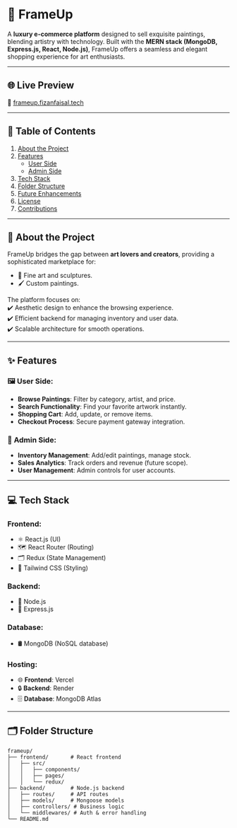 # 🎨 **FrameUp**

A **luxury e-commerce platform** designed to sell exquisite paintings, blending artistry with technology. Built with the **MERN stack (MongoDB, Express.js, React, Node.js)**, FrameUp offers a seamless and elegant shopping experience for art enthusiasts.

---

## 🌐 **Live Preview**  
🔗 [frameup.fizanfaisal.tech](https://frameup.fizanfaisal.tech)  

---

## 📖 **Table of Contents**  
1. [About the Project](#about-the-project)  
2. [Features](#features)  
   - [User Side](#user-side)  
   - [Admin Side](#admin-side)  
3. [Tech Stack](#tech-stack)  
4. [Folder Structure](#folder-structure)  
5. [Future Enhancements](#future-enhancements)  
6. [License](#license)  
7. [Contributions](#contributions)  

---

## 📌 **About the Project**  
FrameUp bridges the gap between **art lovers and creators**, providing a sophisticated marketplace for:  
- 🎨 Fine art and sculptures.  
- 🖌️ Custom paintings.  

The platform focuses on:  
✔️ Aesthetic design to enhance the browsing experience.  
✔️ Efficient backend for managing inventory and user data.  
✔️ Scalable architecture for smooth operations.  

---

## ✨ **Features**  

### 🖼️ **User Side**:  
- **Browse Paintings**: Filter by category, artist, and price.  
- **Search Functionality**: Find your favorite artwork instantly.  
- **Shopping Cart**: Add, update, or remove items.  
- **Checkout Process**: Secure payment gateway integration.  

### 🔧 **Admin Side**:  
- **Inventory Management**: Add/edit paintings, manage stock.  
- **Sales Analytics**: Track orders and revenue (future scope).  
- **User Management**: Admin controls for user accounts.  

---

## 💻 **Tech Stack**  
### **Frontend**:  
- ⚛️ React.js (UI)  
- 🗺️ React Router (Routing)  
- 🗂️ Redux (State Management)  
- 🎨 Tailwind CSS (Styling)  

### **Backend**:  
- 🔧 Node.js  
- 🚀 Express.js  

### **Database**:  
- 🛢️ MongoDB (NoSQL database)  

### **Hosting**:  
- 🌐 **Frontend**: Vercel  
- 🔒 **Backend**: Render  
- 🗄️ **Database**: MongoDB Atlas  

---

## 🗂️ **Folder Structure**  
```plaintext
frameup/  
├── frontend/       # React frontend  
│   ├── src/  
│   │   ├── components/  
│   │   ├── pages/  
│   │   └── redux/  
├── backend/        # Node.js backend  
│   ├── routes/     # API routes  
│   ├── models/     # Mongoose models  
│   ├── controllers/ # Business logic  
│   └── middlewares/ # Auth & error handling  
└── README.md  
